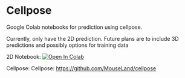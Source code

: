 # Cellpose
Google Colab notebooks for prediction using cellpose.

Currently, only have the 2D prediction. 
Future plans are to include 3D predictions and possibly options for training data

2D Notebook: [![Open In Colab](https://colab.research.google.com/assets/colab-badge.svg)](https://colab.research.google.com/github/pr4deepr/cellpose-colab/blob/main/Cellpose_cell_segmentation_2D_images_v0_1.ipynb)


Cellpose: Cellpose: https://github.com/MouseLand/cellpose

